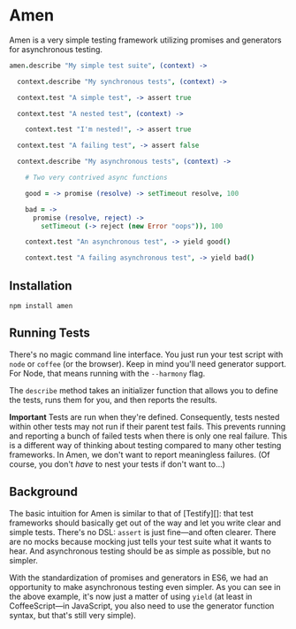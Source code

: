 # Amen

Amen is a very simple testing framework utilizing promises and generators for asynchronous testing.

```coffeescript
amen.describe "My simple test suite", (context) ->

  context.describe "My synchronous tests", (context) ->

  context.test "A simple test", -> assert true

  context.test "A nested test", (context) ->

    context.test "I'm nested!", -> assert true

  context.test "A failing test", -> assert false

  context.describe "My asynchronous tests", (context) ->

    # Two very contrived async functions

    good = -> promise (resolve) -> setTimeout resolve, 100

    bad = ->
      promise (resolve, reject) ->
        setTimeout (-> reject (new Error "oops")), 100

    context.test "An asynchronous test", -> yield good()

    context.test "A failing asynchronous test", -> yield bad()
```

## Installation

```
npm install amen
```

## Running Tests

There's no magic command line interface. You just run your test script with `node` or `coffee` (or the browser). Keep in mind you'll need generator support. For Node, that means running with the `--harmony` flag.

The `describe` method takes an initializer function that allows you to define the tests, runs them for you, and then reports the results.

**Important** Tests are run when they're defined. Consequently, tests nested within other tests may not run if their parent test fails. This prevents running and reporting a bunch of failed tests when there is only one real failure. This is a different way of thinking about testing compared to many other testing frameworks. In Amen, we don't want to report meaningless failures. (Of course, you don't _have_ to nest your tests if don't want to&hellip;)

## Background

The basic intuition for Amen is similar to that of [Testify][]: that test frameworks should basically get out of the way and let you write clear and simple tests. There's no DSL: `assert` is just fine&mdash;and often clearer. There are no mocks because mocking just tells your test suite what it wants to hear. And asynchronous testing should be as simple as possible, but no simpler.

With the standardization of promises and generators in ES6, we had an opportunity to make asynchronous testing even simpler. As you can see in the above example, it's now just a matter of using `yield` (at least in CoffeeScript&mdash;in JavaScript, you also need to use the generator function syntax, but that's still very simple).
